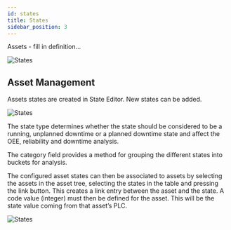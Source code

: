 ```yaml
---
id: states
title: States
sidebar_position: 3
---
```

Assets - fill in definition…

![States](/img/StateOverview.png)


## Asset Management
Assets states are created in State Editor. New states can be added. 

![States](/img/StateEditor.png)



The state type determines whether the state should be considered to be a running, unplanned downtime or a planned downtime state and affect the OEE, reliability and downtime analysis.  

The category field provides a method for grouping the different states into buckets for analysis.

The configured asset states can then be associated to assets by selecting the assets in the asset tree, selecting the states in the table and pressing the link button.
This creates a link entry between the asset and the state. A code value (integer) must then be defined for the asset. This will be the state value coming from that asset’s PLC.

![States](/img/StateLinkAssets.png)
